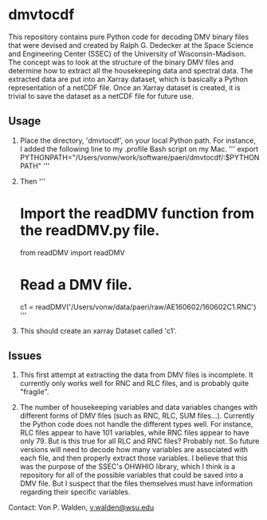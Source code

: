 # dmvtocdf

This repository contains pure Python code for decoding DMV binary files that were devised and created by Ralph G. Dedecker at the 
Space Science and Engineering Center (SSEC) of the University of Wisconsin-Madison. The concept was to look at the structure of the 
binary DMV files and determine how to extract all the housekeeping data and spectral data. The extracted data are put into an Xarray
dataset, which is basically a Python representation of a netCDF file. Once an Xarray dataset is created, it is trivial to save the
dataset as a netCDF file for future use.

## Usage

1) Place the directory, 'dmvtocdf', on your local Python path. For instance, I added the following line to my .profile Bash script on my Mac.
'''
export PYTHONPATH="/Users/vonw/work/software/paeri/dmvtocdf/:$PYTHONPATH"
'''

2) Then 
'''
    # Import the readDMV function from the readDMV.py file.
    from readDMV import readDMV
    # Read a DMV file.
    c1 = readDMV('/Users/vonw/data/paeri/raw/AE160602/160602C1.RNC')
'''
3) This should create an xarray Dataset called 'c1'.

## Issues
1) This first attempt at extracting the data from DMV files is incomplete. It currently only works well for RNC and RLC files, and is 
probably quite "fragile".

2) The number of housekeeping variables and data variables changes with different forms of DMV files (such as RNC, RLC, SUM files...). 
Currently the Python code does not handle the different types well. For instance, RLC files appear to have 101 variables, while RNC
files appear to have only 79. But is this true for all RLC and RNC files? Probably not. So future versions will need to decode how many
variables are associated with each file, and then properly extract those variables. I believe that this was the purpose of the SSEC's
OHWHIO library, which I think is a repository for all of the possible variables that could be saved into a DMV file. But I suspect that
the files themselves must have information regarding their specific variables.

Contact: Von P. Walden, v.walden@wsu.edu
